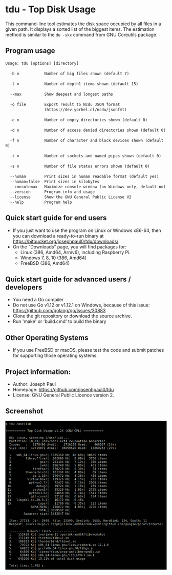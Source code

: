 # tdu - Top Disk Usage
This command-line tool estimates the disk space occupied by all files in a
given path. It displays a sorted list of the biggest items. The estimation
method is similar to the `du -skx` command from GNU Coreutils package.

## Program usage
```
Usage: tdu [options] [directory]

  -b n           Number of big files shown (default 7)

  -l n           Number of depth1 items shown (default 15)

  --max          Show deepest and longest paths

  -o file        Export result to Ncdu JSON format
                 (https://dev.yorhel.nl/ncdu/jsonfmt)

  -e n           Number of empty directories shown (default 0)

  -d n           Number of access denied directories shown (default 0)

  -f n           Number of character and block devices shown (default 0)

  -t n           Number of sockets and named pipes shown (default 0)

  -s n           Number of file status errors shown (default 0)

  --human        Print sizes in human readable format (default yes)
  --human=false  Print sizes in kilobytes
  --consolemax   Maximize console window (on Windows only, default no)
  --version      Program info and usage
  --license      Show the GNU General Public License V2
  --help         Program help
```
## Quick start guide for end users
- If you just want to use the program on Linux or Windows x86-64, then you can download a ready-to-run binary at https://bitbucket.org/josephpaul0/tdu/downloads/
- On the "Downloads" page, you will find packages for:
	- Linux (386, Amd64, Armv6), including Raspberry Pi.
	- Windows 7, 8, 10 (386, Amd64)
	- FreeBSD (386, Amd64)

## Quick start guide for advanced users / developers
- You need a Go compiler
- Do not use Go v1.12 or v1.12.1 on Windows, because of this issue: https://github.com/golang/go/issues/30883
- Clone the git repository or download the source archive.
- Run 'make' or 'build.cmd' to build the binary

## Other Operating Systems
- If you use FreeBSD or macOS, please test the code and submit patches for supporting those operating systems.

## Project information:
- Author:   Joseph Paul
- Homepage: https://github.com/josephpaul0/tdu
- License:  GNU General Public Licence version 2.

## Screenshot
![Terminal](doc/tdu_output.png)
